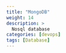 ```yaml
---
title: "MongoDB"
weight: 14
description: >
  Nosql database
categories: [devops]
tags: [Database]
---
```

